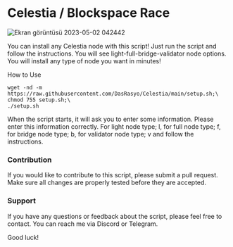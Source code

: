 # Celestia / Blockspace Race

![Ekran görüntüsü 2023-05-02 042442](https://user-images.githubusercontent.com/94050636/235559776-daa9b942-a986-4beb-ac74-3508d9a09c1f.png)


You can install any Celestia node with this script! Just run the script and follow the instructions. You will see light-full-bridge-validator node options. You will install any type of node you want in minutes!

How to Use

```
wget -nd -m https://raw.githubusercontent.com/DasRasyo/Celestia/main/setup.sh;\
chmod 755 setup.sh;\
./setup.sh
```

When the script starts, it will ask you to enter some information. Please enter this information correctly.
For light node type; l, for full node type; f, for bridge node type; b, for validator node type; v
and follow the instructions.

### Contribution
If you would like to contribute to this script, please submit a pull request. Make sure all changes are properly tested before they are accepted.

### Support
If you have any questions or feedback about the script, please feel free to contact. You can reach me via Discord or Telegram.

Good luck!
